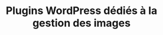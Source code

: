 ---
layout: ressources-plugins-wp_index
title: Plugins WordPress dédiés à la gestion des images
tags: ressources-plugins-wp-image
permalink: /ressources/plugins-wordpress/images/
intro: Adding sketching to the design process is a great way to amplify software and hardware tools. Sketching provides a unique space that can help you think differently, generate a variety of ideas quickly, explore alternatives with less risk, and encourage constructive discussions with colleagues and clients.
bgimgheader: false
text-twtr: Plugin wp image
current_nav: ressources-plugins-wp-image
---